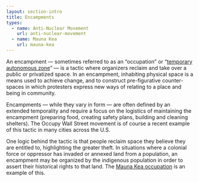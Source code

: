 ```yaml
---
layout: section-intro
title: Encampments
types:
  - name: Anti-Nuclear Movement
    url: anti-nuclear-movement
  - name: Mauna Kea
    url: mauna-kea
---
```


An encampment — sometimes referred to as an “occupation” or “[temporary autonomous zone](https://beautifultrouble.org/theory/temporary-autonomous-zone/)” — is a tactic where organizers reclaim and take over a public or privatized space. In an encampment, inhabiting physical space is a means used to achieve change, and to construct pre-figurative counter-spaces in which protesters express new ways of relating to a place and being in community. 

Encampments — while they vary in form — are often defined by an extended temporality and require a focus on the logistics of maintaining the encampment (preparing food, creating safety plans, building and cleaning shelters). The Occupy Wall Street movement is of course a recent example of this tactic in many cities across the U.S.

One logic behind the tactic is that people reclaim space they believe they are entitled to, highlighting the greater theft. In situations where a colonial force or oppressor has invaded or annexed land from a population, an encampment may be organized by the indigenous population in order to assert their historical rights to that land. The [Mauna Kea occupation](/mauna-kea/mauna-kea.html) is an example of this. 

